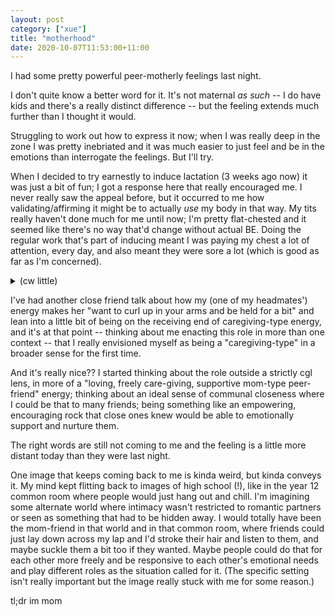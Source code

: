 ```yaml
---
layout: post
category: ["xue"]
title: "motherhood"
date: 2020-10-07T11:53:00+11:00
---
```


I had some pretty powerful peer-motherly feelings last night.

I don't quite know a better word for it. It's not maternal _as such_ -- I do have kids and there's a really distinct difference -- but the feeling extends much further than I thought it would.

Struggling to work out how to express it now; when I was really deep in the zone I was pretty inebriated and it was much easier to just feel and be in the emotions than interrogate the feelings. But I'll try.

When I decided to try earnestly to induce lactation (3 weeks ago now) it was just a bit of fun; I got a response here that really encouraged me. I never really saw the appeal before, but it occurred to me how validating/affirming it might be to actually _use_ my body in that way. My tits really haven't done much for me until now; I'm pretty flat-chested and it seemed like there's no way that'd change without actual BE. Doing the regular work that's part of inducing meant I was paying my chest a lot of attention, every day, and also meant they were sore a lot (which is good as far as I'm concerned).

<details><summary>(cw little)</summary>[redacted]'s been getting into the little headspace more and more, and so more and more we fall asleep in bed at night with her suckling on me; come to half an hour later with the bedside lamp still on, change sides, turn off the light ..</details>

I've had another close friend talk about how my (one of my headmates') energy makes her "want to curl up in your arms and be held for a bit" and lean into a little bit of being on the receiving end of caregiving-type energy, and it's at that point -- thinking about me enacting this role in more than one context -- that I really envisioned myself as being a "caregiving-type" in a broader sense for the first time.

And it's really nice?? I started thinking about the role outside a strictly cgl lens, in more of a "loving, freely care-giving, supportive mom-type peer-friend" energy; thinking about an ideal sense of communal closeness where I could be that to many friends; being something like an empowering, encouraging rock that close ones knew would be able to emotionally support and nurture them.

The right words are still not coming to me and the feeling is a little more distant today than they were last night.

One image that keeps coming back to me is kinda weird, but kinda conveys it. My mind kept flitting back to images of high school (!), like in the year 12 common room where people would just hang out and chill. I'm imagining some alternate world where intimacy wasn't restricted to romantic partners or seen as something that had to be hidden away. I would totally have been the mom-friend in that world and in that common room, where friends could just lay down across my lap and I'd stroke their hair and listen to them, and maybe suckle them a bit too if they wanted. Maybe people could do that for each other more freely and be responsive to each other's emotional needs and play different roles as the situation called for it. (The specific setting isn't really important but the image really stuck with me for some reason.)

tl;dr im mom
